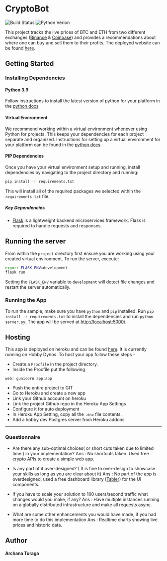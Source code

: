 # CryptoBot
![Build Status](https://img.shields.io/badge/build-passing-green) ![Python Verion](https://img.shields.io/badge/python-3.9-blue)

This project tracks the live prices of BTC and ETH from two different exchanges ([Binance](https://www.binance.com/en) & [Coinbase](https://www.coinbase.com/)) and provides a recommendations about where one can buy and sell them to their profits.
The deployed website can be found [here](https://www.turaga-crypto-bot.herokuapp.com).
## Getting Started
### Installing Dependencies
#### Python 3.9
Follow instructions to install the latest version of python for your platform in the [python docs](https://docs.python.org/3/using/unix.html#getting-and-installing-the-latest-version-of-python)
#### Virtual Environment
We recommend working within a virtual environment whenever using Python for projects. This keeps your dependencies for each project separate and organized. Instructions for setting up a virtual environment for your platform can be found in the [python docs](https://packaging.python.org/guides/installing-using-pip-and-virtual-environments/)
#### PIP Dependencies
Once you have your virtual environment setup and running, install dependencies by navigating to the project directory and running:
```bash
pip install -r requirements.txt
```
This will install all of the required packages we selected within the `requirements.txt` file.
##### Key Dependencies
- [Flask](http://flask.pocoo.org/)  is a lightweight backend microservices framework. Flask is required to handle requests and responses.
## Running the server
From within the `project` directory first ensure you are working using your created virtual environment.
To run the server, execute:
```bash
export FLASK_ENV=development
flask run
```
Setting the `FLASK_ENV` variable to `development` will detect file changes and restart the server automatically.
### Running the App
To run the sample, make sure you have `python` and `pip` installed.
Run `pip install -r requirements.txt` to install the dependencies and run `python server.py`. 
The app will be served at [http://localhost:5000/](http://localhost:5000/).
## Hosting
This app is deployed on heroku and can be found [here](https://www.turaga-crypto-bot.herokuapp.com).
It is currently running on Hobby Dynos.
To host your app follow these steps - 
 - Create a `Procfile` in the project directory.
 - Inside the Procfile put the following
 ```text
 web: gunicorn app:app
 ```
 - Push the entire project to GIT
 - Go to Heroku and create a new app
 - Link your Github account on heroku
 - Link the project Github repo in the Heroku App Settings
 - Configure it for auto deployment
 - In Heroku App Setting, copy all the `.env` file contents.
 - Add a hobby dev Postgres server from Heroku addons
<hr>

### Questionnaire

- Are there any sub-optimal choices( or short cuts taken due to limited time ) in your implementation?
Ans : No shortcuts taken. Used free crypto APIs to create a simple web app.

- Is any part of it over-designed? ( It is fine to over-design to showcase your skills as long as you are clear about it)
Ans : No part of the app is overdesigned, used a free dashboard library ([Tabler](https://tabler.io/)) for the UI components.

- If you have to scale your solution to 100 users/second traffic what changes would you make, if any?
Ans : Have multiple instances running on a globally distributed infrastructure and make all requests async.

- What are some other enhancements you would have made, if you had more time to do this implementation
Ans : Realtime charts showing live prices and historic data.

## Author
#### Archana Turaga